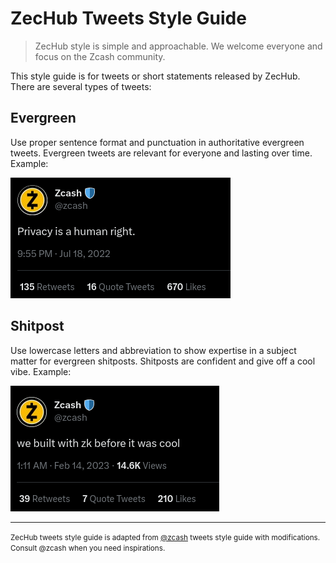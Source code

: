 # ZecHub Tweets Style Guide

> ZecHub style is simple and approachable. We welcome everyone and focus on the Zcash community.

This style guide is for tweets or short statements released by ZecHub. There are several types of tweets:

## Evergreen

Use proper sentence format and punctuation in authoritative evergreen tweets. Evergreen tweets are relevant for everyone and lasting over time. Example:

[![Example of evergreen tweet](../assets/images/evergreen-tweet.png)](https://twitter.com/zcash/status/1549045308868677632)

## Shitpost

Use lowercase letters and abbreviation to show expertise in a subject matter for evergreen shitposts. Shitposts are confident and give off a cool vibe. Example:

[![Example of shitpost tweet](../assets/images/shitpost-tweet.png)](https://twitter.com/zcash/status/1625195920403955713)


---

<small>
ZecHub tweets style guide is adapted from <a href="https://twitter.com/zcash">@zcash</a>  tweets style guide with modifications. Consult @zcash when you need inspirations.
</small>